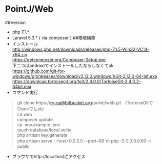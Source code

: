 # PointJ/Web

##Version
- php 7.1.*
- Laravel 5.3.* ( via composer )
##環境構築
- インストール  
http://windows.php.net/downloads/releases/php-7.1.5-Win32-VC14-x64.zip  
https://getcomposer.org/Composer-Setup.exe  
下二つはandroidでインストールしたならしなくてok  
https://github.com/git-for-windows/git/releases/download/v2.13.0.windows.1/Git-2.13.0-64-bit.exe  
https://download.tortoisegit.org/tgit/2.4.0.0/TortoiseGit-2.4.0.2-64bit.msi
- コマンド実行
>git clone https://ry-na@bitbucket.org/pointj/web.git　(TortoiseGitでCloneでもok)  
cd web  
composer update  
cp .env.example .env  
touch database/local.sqlite  
php artisan key:generate  
php artisan serve --host=0.0.0.0 --port=80 か php -S 0.0.0.0:80 -t public  

- ブラウザでhttp://localhostにアクセス